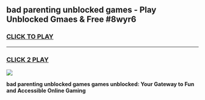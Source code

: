 
## bad parenting unblocked games - Play Unblocked Gmaes & Free #8wyr6
<h3>
<a href="https://news.freeplayer.one?title=bad_parenting_unblocked_games&ref=03M">CLICK TO PLAY</a></h3>
<hr>

<h3>
<a href="https://news.freeplayer.one?title=bad_parenting_unblocked_games&ref=03M">CLICK 2 PLAY</a>
  
</h3>

<a href="https://news.freeplayer.one?title=bad_parenting_unblocked_games&ref=03M"><img src="https://clearcache.store/games.png"></a>


**bad parenting unblocked games games unblocked: Your Gateway to Fun and Accessible Online Gaming**
